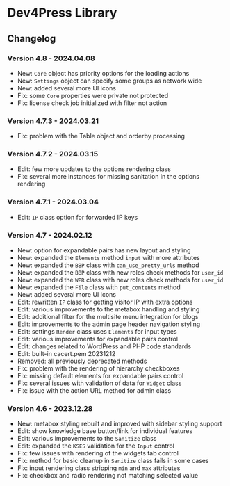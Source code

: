 # Dev4Press Library

## Changelog

### Version 4.8 - 2024.04.08

* New: `Core` object has priority options for the loading actions
* New: `Settings` object can specify some groups as network wide
* New: added several more UI icons
* Fix: some `Core` properties were private not protected
* Fix: license check job initialized with filter not action

### Version 4.7.3 - 2024.03.21

* Fix: problem with the Table object and orderby processing

### Version 4.7.2 - 2024.03.15

* Edit: few more updates to the options rendering class
* Fix: several more instances for missing sanitation in the options rendering

### Version 4.7.1 - 2024.03.04

* Edit: `IP` class option for forwarded IP keys

### Version 4.7 - 2024.02.12

* New: option for expandable pairs has new layout and styling
* New: expanded the `Elements` method `input` with more attributes
* New: expanded the `BBP` class with `can_use_pretty_urls` method
* New: expanded the `BBP` class with new roles check methods for `user_id`
* New: expanded the `WPR` class with new roles check methods for `user_id`
* New: expanded the `File` class with `put_contents` method
* New: added several more UI icons
* Edit: rewritten `IP` class for getting visitor IP with extra options
* Edit: various improvements to the metabox handling and styling
* Edit: additional filter for the multisite menu integration for blogs
* Edit: improvements to the admin page header navigation styling
* Edit: settings `Render` class uses `Elements` for input types
* Edit: various improvements for expandable pairs control
* Edit: changes related to WordPress and PHP code standards
* Edit: built-in cacert.pem 20231212
* Removed: all previously deprecated methods
* Fix: problem with the rendering of hierarchy checkboxes
* Fix: missing default elements for expandable pairs control
* Fix: several issues with validation of data for `Widget` class
* Fix: issue with the action URL method for admin class

### Version 4.6 - 2023.12.28

* New: metabox styling rebuilt and improved with sidebar styling support
* Edit: show knowledge base button/link for individual features
* Edit: various improvements to the `Sanitize` class
* Edit: expanded the `KSES` validation for the `Input` control
* Fix: few issues with rendering of the widgets tab control
* Fix: method for basic cleanup in `Sanitize` class fails in some cases
* Fix: input rendering class stripping `min` and `max` attributes
* Fix: checkbox and radio rendering not matching selected value
